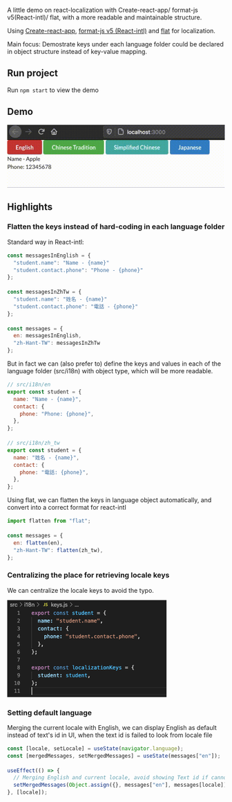A little demo on react-localization with Create-react-app/ format-js v5(React-intl)/ flat, with a more readable and maintainable structure.

Using [Create-react-app](https://github.com/facebook/create-react-app), 
[format-js v5 (React-intl)](https://www.npmjs.com/package/react-intl) and [flat](https://www.npmjs.com/package/flat) for localization.

Main focus: Demostrate keys under each language folder could be declared in object structure instead of key-value mapping.

## Run project

Run `npm start` to view the demo

## Demo

![Demo image](https://raw.githubusercontent.com/applelok/react-localization/master/src/img/demo.gif)

## Highlights

### Flatten the keys instead of hard-coding in each language folder
Standard way in React-intl:
  
```javascript
const messagesInEnglish = {
  "student.name": "Name - {name}"
  "student.contact.phone": "Phone - {phone}"
};
  
const messagesInZhTw = {
  "student.name": "姓名 - {name}"
  "student.contact.phone": "電話 - {phone}"
}; 

const messages = {
  en: messagesInEnglish,
  "zh-Hant-TW": messagesInZhTw
};

```

But in fact we can (also prefer to) define the keys and values in each of the language folder (src/i18n) with object type, which will be more readable.

```javascript
// src/i18n/en
export const student = {
  name: "Name - {name}",
  contact: {
    phone: "Phone: {phone}",
  },
};

// src/i18n/zh_tw
export const student = {
  name: "姓名 - {name}",
  contact: {
    phone: "電話: {phone}",
  },
};
```

Using flat, we can flatten the keys in language object automatically, and convert into a correct format for react-intl

```javascript
import flatten from "flat";

const messages = {
  en: flatten(en),
  "zh-Hant-TW": flatten(zh_tw),
};
```

### Centralizing the place for retrieving locale keys
We can centralize the locale keys to avoid the typo.

![locale keys centralized image](https://raw.githubusercontent.com/applelok/react-localization/master/src/img/locale_keys_centralized.png)


### Setting default language
Merging the current locale with English, we can display English as default instead of text's id in UI, when the text id is failed to look from locale file

```javascript
const [locale, setLocale] = useState(navigator.language);
const [mergedMessages, setMergedMessages] = useState(messages["en"]);

useEffect(() => {
  // Merging English and current locale, avoid showing Text id if cannot look for the translate in locale file
  setMergedMessages(Object.assign({}, messages["en"], messages[locale]));
}, [locale]);
```
